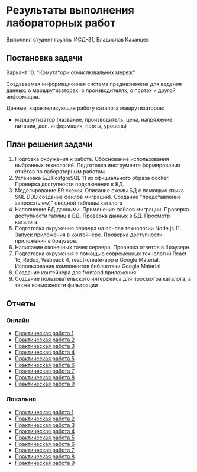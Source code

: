 # Результаты выполнения лабораторных работ
Выполнил студент группы ИСД-31, Владислав Казанцев

## Постановка задачи
Вариант 10. "Комутатори обчислювальних мереж"

Создаваемая информационная система предназначена для ведения данных:
о маршрутизаторах, о производителях, о портах и другой информации.

Данные, характеризующие работу каталога машрутизаторов:
* маршрутизатор (название, производитель, цена, напряжение питания, доп. информация, порты, уровень)

## План решения задачи
1. Подговка окружения к работе. Обоснование использования выбранных технологий. Подготовка инструмента формирования отчётов по лабораторным работам.
2. Установка БД PostgreSQL 11 из официального образа docker. Проверка доступности подключения к БД.
3. Моделирование ER схемы. Описание схемы БД с помощью языка SQL DDL(создание файлов миграций). Создание "представление запроса(view)" сводной таблицы каталога
4. Наполнение БД данными. Применение файлов миграции. Проверка доступности таблиц в БД. Проверка данных в БД. Просмотр каталога.
5. Подготовка окружения сервера на основе технологии Node.js 11. Запуск приложения в контейнере. Проверка доступности приложения в браузере.
6. Написание оконечных точек сервера. Проверка ответов в браузере.
7. Подготовка окружения с помощью современных технологий React 16, Redux, Webpack 4, react-create-app и Google Material. Использование компонентов библиотеки Google Material
8. Создание контейнера для frontend приложения
9. Создание пользовательского интерфейса для просмотра каталога, а также возможности фильтрации

## Отчеты
### Онлайн
* [Практическая работа 1](https://github.com/specialistvlad/dut-db-organization-and-knowledges/blob/master/results/lab1.md)
* [Практическая работа 2](https://github.com/specialistvlad/dut-db-organization-and-knowledges/blob/master/results/lab2.md)
* [Практическая работа 3](https://github.com/specialistvlad/dut-db-organization-and-knowledges/blob/master/results/lab3.md)
* [Практическая работа 4](https://github.com/specialistvlad/dut-db-organization-and-knowledges/blob/master/results/lab4.md)
* [Практическая работа 5](https://github.com/specialistvlad/dut-db-organization-and-knowledges/blob/master/results/lab5.md)
* [Практическая работа 6](https://github.com/specialistvlad/dut-db-organization-and-knowledges/blob/master/results/lab6.md)
* [Практическая работа 7](https://github.com/specialistvlad/dut-db-organization-and-knowledges/blob/master/results/lab7.md)
* [Практическая работа 8](https://github.com/specialistvlad/dut-db-organization-and-knowledges/blob/master/results/lab8.md)
* [Практическая работа 9](https://github.com/specialistvlad/dut-db-organization-and-knowledges/blob/master/results/lab9.md)

### Локально
* [Практическая работа 1](lab1.html)
* [Практическая работа 2](lab2.html)
* [Практическая работа 3](lab3.html)
* [Практическая работа 4](lab4.html)
* [Практическая работа 5](lab5.html)
* [Практическая работа 6](lab6.html)
* [Практическая работа 7](lab7.html)
* [Практическая работа 8](lab8.html)
* [Практическая работа 9](lab9.html)
